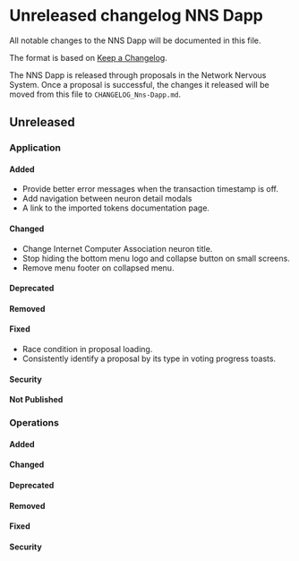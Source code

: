# Unreleased changelog NNS Dapp

All notable changes to the NNS Dapp will be documented in this file.

The format is based on [Keep a Changelog](https://keepachangelog.com/en/1.0.0/).

The NNS Dapp is released through proposals in the Network Nervous System. Once a
proposal is successful, the changes it released will be moved from this file to
`CHANGELOG_Nns-Dapp.md`.

## Unreleased

### Application

#### Added

* Provide better error messages when the transaction timestamp is off.
* Add navigation between neuron detail modals
* A link to the imported tokens documentation page.

#### Changed

* Change Internet Computer Association neuron title.
* Stop hiding the bottom menu logo and collapse button on small screens.
* Remove menu footer on collapsed menu.

#### Deprecated

#### Removed

#### Fixed

* Race condition in proposal loading.
* Consistently identify a proposal by its type in voting progress toasts.

#### Security

#### Not Published

### Operations

#### Added

#### Changed

#### Deprecated

#### Removed

#### Fixed

#### Security
